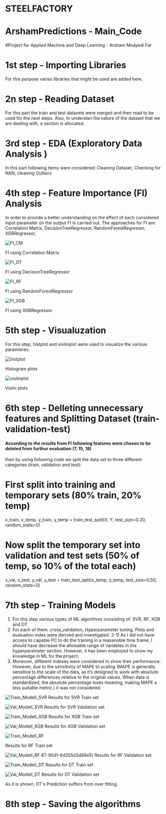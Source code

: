 # STEELFACTORY

# ArshamPredictions - Main_Code 


#Project for Applied Machine and Deep Learning - Arsham Moayedi Far

# 1st step - Importing Libraries 
For this purpose varies libraries that might be used are added here.
# 2n step - Reading Dataset
For this part the train and test datasets were merged and then read to be used for the next steps.
Also, to understan the nature of the dataset that we are dealing with, a section is allocated.
# 3rd step - EDA (Exploratory Data Analysis )
In this part following items were considered: Cleaning Dataset, Checking for NAN, cleaning Outliers
# 4th step - Feature Importance (FI) Analysis
In order to provide a better understanding on the effect of each considered input parameter on the output FI is carried out.
The approaches for FI are: Correlation Matrix, DecisionTreeRegressor, RandomForestRegressor,  XGBRegressor, 

![FI_CM](https://github.com/user-attachments/assets/fb813a74-fb54-42a3-af44-33f1583973d0)

FI using Correlation Matrix



![FI_DT](https://github.com/user-attachments/assets/ab160427-bdf5-4119-967f-ab385d450d83)

FI using DecisionTreeRegressor


![FI_RF](https://github.com/user-attachments/assets/023abc92-b552-4a34-8ec1-0c92f2bf3072)

FI using RandomForestRegressor


![FI_XGB](https://github.com/user-attachments/assets/54d0fe8c-3f80-483c-bc30-811088d6b5d7)

FI using XGBRegressor


# 5th step - Visualuzation
For this step, histplot and violinplot were used to visualize the various paramteres.

![histplot](https://github.com/user-attachments/assets/9807718a-35f1-4255-bea6-293e7c3b7feb)

Histogram plots 


![violinplot](https://github.com/user-attachments/assets/88f63146-5c0c-4c10-843e-d39e976e08b5)

Violin plots


# 6th step - Delleting unnecessary features and Splitting Dataset (train-validation-test)
#### According to the results from FI following features were chosen to be deleted from furthur evaluation (7, 15, 18)

then by using following code we split the data set to three different categories (train, validation and test):
# First split into training and temporary sets (80% train, 20% temp)
x_train, x_temp, y_train, y_temp = train_test_split(X, Y, test_size=0.20, random_state=0)

# Now split the temporary set into validation and test sets (50% of temp, so 10% of the total each)
x_val, x_test, y_val, y_test = train_test_split(x_temp, y_temp, test_size=0.50, random_state=0)




# 7th step - Training Models


1) For this step various types of ML algorithms consisting of: SVR, RF, XGB and DT
2) For each of them,  cross_validation, Hyperparameter tuning, Plots and evaluation index were derived and investigated.
2-1) As I did not have access to capable PC to do the training in a reasanoble time frame, I should have decrease the allowable range of variables in the hyperparameter section. However, it has been employed to show my knowledge in ML for the project.
3) Moreover, different indexes were considered to show their performance. However, due to the sensitivity of MAPE to scaling (MAPE is generally sensitive to the scale of the data, as it’s designed to work with absolute percentage differences relative to the original values. When data is standardized, the absolute percentage loses meaning, making MAPE a less suitable metric.) it was not considered.

![Train_ModelI_SVR](https://github.com/user-attachments/assets/42f61621-2ac4-4fb4-bc36-7f8d8b4e44ed)
Results for SVR Train set

![Val_ModelI_SVR](https://github.com/user-attachments/assets/424933db-17a8-428c-a12b-cb97ef60c7d9)
Results for SVR Validation set

![Train_ModelI_XGB](https://github.com/user-attachments/assets/49304925-bdfe-4c55-96a5-ed106b76a6c3)
Results for XGB Train set

![Val_ModelI_XGB](https://github.com/user-attachments/assets/73c2eae1-2fd3-4773-824e-8c7e72e898bb)
Results for XGB Validation set


![Train_ModelI_RF](https://github.com/user-attachments/assets/080724fa-5a69-45da-b659-46f54b03447d)

Results for RF Train set

![Val_ModelI_RF](https://github.com/user-attachments/assets/19435183-9af4-4e2e-825f-79f9af672feb)
87-85d1-6d355d3d88e5)
Results for RF Validation set

![Train_ModelI_DT](https://github.com/user-attachments/assets/ea55207d-e1b1-4b60-b670-52c9b4f49176)
Results for DT Train set

![Val_ModelI_DT](https://github.com/user-attachments/assets/dd3941c5-375b-4fd6-95de-7d360dda842b)
Results for DT Validation set


As it is shown, DT's Prediction suffers from over fitting.











# 8th step - Saving the algorithms
